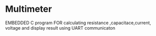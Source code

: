 # Multimeter
EMBEDDED C program FOR calculating resistance ,capacitace,current, voltage 
and display result using UART communicaton
